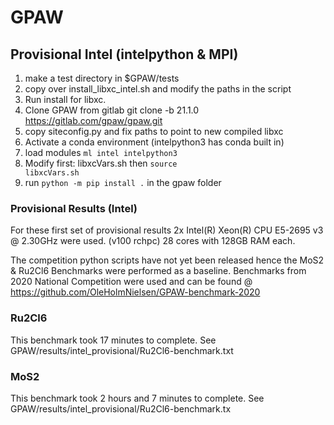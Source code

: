 # GPAW

## Provisional Intel (intelpython & MPI)

1. make a test directory in $GPAW/tests
2. copy over install_libxc_intel.sh and modify the paths in the script
3. Run install for libxc.
4. Clone GPAW from gitlab git clone -b 21.1.0 https://gitlab.com/gpaw/gpaw.git
5. copy siteconfig.py and fix paths to point to new compiled libxc
6. Activate a conda environment (intelpython3 has conda built in)
7. load modules <code>ml intel intelpython3</code>
8. Modify first: libxcVars.sh then <code>source libxcVars.sh</code>
9. run <code>python -m pip install .</code> in the gpaw folder

### Provisional Results (Intel)

For these first set of provisional results 2x Intel(R) Xeon(R) CPU E5-2695 v3 @ 2.30GHz were used. (v100 rchpc) 28 cores with 128GB RAM each.

The competition python scripts have not yet been released hence the MoS2 & Ru2Cl6 Benchmarks were performed as a baseline.
Benchmarks from 2020 National Competition were used and can be found @ https://github.com/OleHolmNielsen/GPAW-benchmark-2020

###  Ru2Cl6
This benchmark took 17 minutes to complete.
See GPAW/results/intel_provisional/Ru2Cl6-benchmark.txt

### MoS2
This benchmark took 2 hours and 7 minutes to complete.
See GPAW/results/intel_provisional/Ru2Cl6-benchmark.tx


